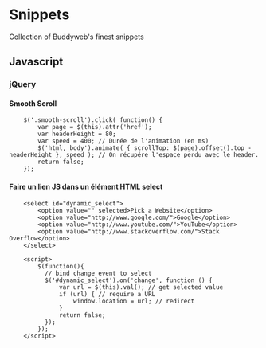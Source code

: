 # Snippets
Collection of Buddyweb's finest snippets

## Javascript

### jQuery

#### Smooth Scroll

		$('.smooth-scroll').click( function() {
			var page = $(this).attr('href');
			var headerHeight = 80;
			var speed = 400; // Durée de l'animation (en ms)
			$('html, body').animate( { scrollTop: $(page).offset().top - headerHeight }, speed ); // On récupére l'espace perdu avec le header.
			return false;
		});
		
#### Faire un lien JS dans un élément HTML select

		<select id="dynamic_select">
		    <option value="" selected>Pick a Website</option>
		    <option value="http://www.google.com/">Google</option>
		    <option value="http://www.youtube.com/">YouTube</option>
		    <option value="http://www.stackoverflow.com/">Stack Overflow</option>
		</select>
		
		<script>
		    $(function(){
		      // bind change event to select
		      $('#dynamic_select').on('change', function () {
		          var url = $(this).val(); // get selected value
		          if (url) { // require a URL
		              window.location = url; // redirect
		          }
		          return false;
		      });
		    });
		</script>

